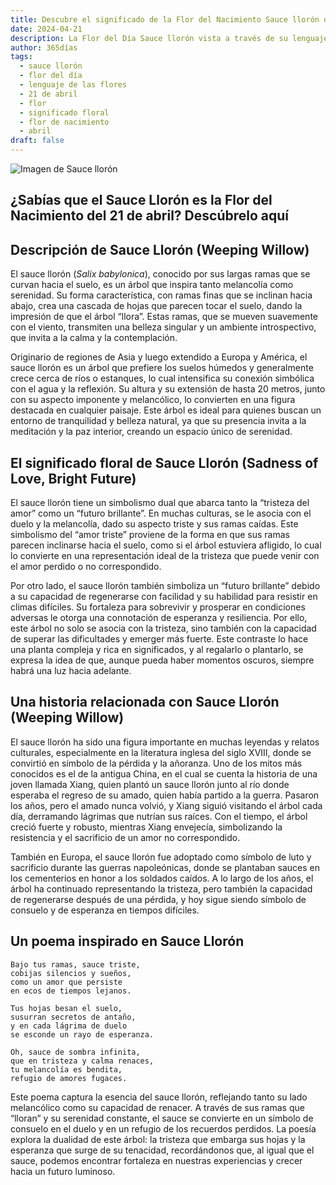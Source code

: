 ```yaml
---
title: Descubre el significado de la Flor del Nacimiento Sauce llorón del 21 de abril
date: 2024-04-21
description: La Flor del Día Sauce llorón vista a través de su lenguaje floral e historias
author: 365días
tags:
  - sauce llorón
  - flor del día
  - lenguaje de las flores
  - 21 de abril
  - flor
  - significado floral
  - flor de nacimiento
  - abril
draft: false
---
```


![Imagen de Sauce llorón](https://cdn.pixabay.com/photo/2022/06/02/16/23/weeping-willow-7238442_1280.jpg#center#center)


## ¿Sabías que el Sauce Llorón es la Flor del Nacimiento del 21 de abril? Descúbrelo aquí

## Descripción de Sauce Llorón (Weeping Willow)

El sauce llorón (*Salix babylonica*), conocido por sus largas ramas que se curvan hacia el suelo, es un árbol que inspira tanto melancolía como serenidad. Su forma característica, con ramas finas que se inclinan hacia abajo, crea una cascada de hojas que parecen tocar el suelo, dando la impresión de que el árbol “llora”. Estas ramas, que se mueven suavemente con el viento, transmiten una belleza singular y un ambiente introspectivo, que invita a la calma y la contemplación.

Originario de regiones de Asia y luego extendido a Europa y América, el sauce llorón es un árbol que prefiere los suelos húmedos y generalmente crece cerca de ríos o estanques, lo cual intensifica su conexión simbólica con el agua y la reflexión. Su altura y su extensión de hasta 20 metros, junto con su aspecto imponente y melancólico, lo convierten en una figura destacada en cualquier paisaje. Este árbol es ideal para quienes buscan un entorno de tranquilidad y belleza natural, ya que su presencia invita a la meditación y la paz interior, creando un espacio único de serenidad.

## El significado floral de Sauce Llorón (Sadness of Love, Bright Future)

El sauce llorón tiene un simbolismo dual que abarca tanto la “tristeza del amor” como un “futuro brillante”. En muchas culturas, se le asocia con el duelo y la melancolía, dado su aspecto triste y sus ramas caídas. Este simbolismo del “amor triste” proviene de la forma en que sus ramas parecen inclinarse hacia el suelo, como si el árbol estuviera afligido, lo cual lo convierte en una representación ideal de la tristeza que puede venir con el amor perdido o no correspondido.

Por otro lado, el sauce llorón también simboliza un “futuro brillante” debido a su capacidad de regenerarse con facilidad y su habilidad para resistir en climas difíciles. Su fortaleza para sobrevivir y prosperar en condiciones adversas le otorga una connotación de esperanza y resiliencia. Por ello, este árbol no solo se asocia con la tristeza, sino también con la capacidad de superar las dificultades y emerger más fuerte. Este contraste lo hace una planta compleja y rica en significados, y al regalarlo o plantarlo, se expresa la idea de que, aunque pueda haber momentos oscuros, siempre habrá una luz hacia adelante.

## Una historia relacionada con Sauce Llorón (Weeping Willow)

El sauce llorón ha sido una figura importante en muchas leyendas y relatos culturales, especialmente en la literatura inglesa del siglo XVIII, donde se convirtió en símbolo de la pérdida y la añoranza. Uno de los mitos más conocidos es el de la antigua China, en el cual se cuenta la historia de una joven llamada Xiang, quien plantó un sauce llorón junto al río donde esperaba el regreso de su amado, quien había partido a la guerra. Pasaron los años, pero el amado nunca volvió, y Xiang siguió visitando el árbol cada día, derramando lágrimas que nutrían sus raíces. Con el tiempo, el árbol creció fuerte y robusto, mientras Xiang envejecía, simbolizando la resistencia y el sacrificio de un amor no correspondido.

También en Europa, el sauce llorón fue adoptado como símbolo de luto y sacrificio durante las guerras napoleónicas, donde se plantaban sauces en los cementerios en honor a los soldados caídos. A lo largo de los años, el árbol ha continuado representando la tristeza, pero también la capacidad de regenerarse después de una pérdida, y hoy sigue siendo símbolo de consuelo y de esperanza en tiempos difíciles.

## Un poema inspirado en Sauce Llorón

```  
Bajo tus ramas, sauce triste,  
cobijas silencios y sueños,  
como un amor que persiste  
en ecos de tiempos lejanos.

Tus hojas besan el suelo,  
susurran secretos de antaño,  
y en cada lágrima de duelo  
se esconde un rayo de esperanza.

Oh, sauce de sombra infinita,  
que en tristeza y calma renaces,  
tu melancolía es bendita,  
refugio de amores fugaces.
```

Este poema captura la esencia del sauce llorón, reflejando tanto su lado melancólico como su capacidad de renacer. A través de sus ramas que “lloran” y su serenidad constante, el sauce se convierte en un símbolo de consuelo en el duelo y en un refugio de los recuerdos perdidos. La poesía explora la dualidad de este árbol: la tristeza que embarga sus hojas y la esperanza que surge de su tenacidad, recordándonos que, al igual que el sauce, podemos encontrar fortaleza en nuestras experiencias y crecer hacia un futuro luminoso.